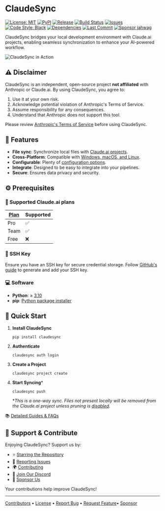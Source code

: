# ClaudeSync

[![License: MIT](https://img.shields.io/badge/License-MIT-blue.svg)](https://opensource.org/licenses/MIT)
[![PyPI](https://badge.fury.io/py/claudesync.svg)](https://pypi.org/project/claudesync/)
[![Release](https://img.shields.io/github/release/jahwag/claudesync.svg)](https://github.com/jahwag/claudesync/releases)
[![Build Status](https://github.com/jahwag/ClaudeSync/actions/workflows/python-package.yml/badge.svg)](https://github.com/jahwag/ClaudeSync/actions/workflows/python-package.yml)
[![Issues](https://img.shields.io/github/issues/jahwag/claudesync)](https://github.com/jahwag/claudesync/issues)
[![Code Style: Black](https://img.shields.io/badge/code%20style-black-000000.svg)](https://github.com/psf/black)
[![Dependencies](https://img.shields.io/librariesio/github/jahwag/claudesync)](https://github.com/jahwag/claudesync/network/dependencies)
[![Last Commit](https://img.shields.io/github/last-commit/jahwag/claudesync.svg)](https://github.com/jahwag/claudesync/commits/main)
[![Sponsor jahwag](https://img.shields.io/badge/Sponsor-♥-red)](https://github.com/sponsors/jahwag)


ClaudeSync bridges your local development environment with Claude.ai projects, enabling seamless synchronization to enhance your AI-powered workflow.

![ClaudeSync in Action](claudesync.gif)

## ⚠️ Disclaimer

ClaudeSync is an independent, open-source project **not affiliated** with Anthropic or Claude.ai. By using ClaudeSync, you agree to:

1. Use it at your own risk.
2. Acknowledge potential violation of Anthropic's Terms of Service.
3. Assume responsibility for any consequences.
4. Understand that Anthropic does not support this tool.

Please review [Anthropic's Terms of Service](https://www.anthropic.com/legal/consumer-terms) before using ClaudeSync.

## 🌟 Features

- **File sync**: Synchronize local files with [Claude.ai projects](https://www.anthropic.com/news/projects).
- **Cross-Platform**: Compatible with [Windows, macOS, and Linux](https://github.com/jahwag/ClaudeSync/releases).
- **Configurable**: Plenty of [configuration options](https://github.com/jahwag/ClaudeSync/wiki/Quick-reference).
- **Integrate**: Designed to be easy to integrate into your pipelines.
- **Secure**: Ensures data privacy and security.

## ⚙️ Prerequisites

### 📄 Supported Claude.ai plans

| [Plan](https://www.anthropic.com/pricing)   | Supported |
|--------|-----------|
| Pro    | ✅        |
| Team   | ✅        |
| Free   | ❌        |

### 🔑 SSH Key

Ensure you have an SSH key for secure credential storage. Follow [GitHub's guide](https://docs.github.com/en/authentication/connecting-to-github-with-ssh) to generate and add your SSH key.

### 💻 Software

- **Python**: ≥ [3.10](https://www.python.org/downloads/)
- **pip**: [Python package installer](https://pip.pypa.io/en/stable/installation/)

## 🚀 Quick Start

1. **Install ClaudeSync**
    ```shell
    pip install claudesync
    ```

2. **Authenticate**
    ```shell
    claudesync auth login
    ```

3. **Create a Project**
    ```shell
    claudesync project create
    ```

4. **Start Syncing***
    ```shell
    claudesync push
    ```
    **This is a one-way sync. Files not present locally will be removed from the Claude.ai project unless pruning is [disabled](https://github.com/jahwag/ClaudeSync/wiki/Quick-reference#pruning-remote).*

📚 [Detailed Guides & FAQs](https://github.com/jahwag/claudesync/wiki)

## 🤝 Support & Contribute

Enjoying ClaudeSync? Support us by:

- ⭐ [Starring the Repository](https://github.com/jahwag/claudesync)
- 🐛 [Reporting Issues](https://github.com/jahwag/claudesync/issues)
- 🌍 [Contributing](CONTRIBUTING.md)
- 💬 [Join Our Discord](https://discord.gg/pR4qeMH4u4)
- 💖 [Sponsor Us](https://github.com/sponsors/jahwag)

Your contributions help improve ClaudeSync!

---

[Contributors](https://github.com/jahwag/claudesync/graphs/contributors) • [License](https://github.com/jahwag/claudesync/blob/master/LICENSE) • [Report Bug](https://github.com/jahwag/claudesync/issues) • [Request Feature](https://github.com/jahwag/claudesync/issues/new?labels=enhancement&template=feature_request.md)• [Sponsor](https://github.com/sponsors/jahwag)
